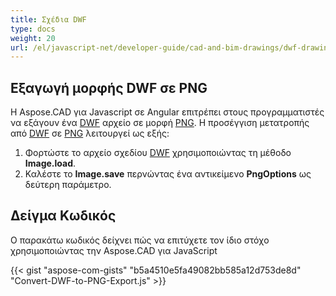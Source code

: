 ```yaml
---
title: Σχέδια DWF
type: docs
weight: 20
url: /el/javascript-net/developer-guide/cad-and-bim-drawings/dwf-drawings/
---
```


## **Εξαγωγή μορφής DWF σε PNG**

Η Aspose.CAD για Javascript σε Angular επιτρέπει στους προγραμματιστές να εξάγουν ένα [DWF](https://docs.fileformat.com/cad/dwf/) αρχείο σε μορφή [PNG](https://docs.fileformat.com/image/png/).
Η προσέγγιση μετατροπής από [DWF](https://docs.fileformat.com/cad/dwf/) σε [PNG](https://docs.fileformat.com/image/png/) λειτουργεί ως εξής:

1. Φορτώστε το αρχείο σχεδίου [DWF](https://docs.fileformat.com/cad/dwf/) χρησιμοποιώντας τη μέθοδο **Image.load**.
1. Καλέστε το **Image.save** περνώντας ένα αντικείμενο **PngOptions** ως δεύτερη παράμετρο.

## Δείγμα Κωδικός

Ο παρακάτω κωδικός δείχνει πώς να επιτύχετε τον ίδιο στόχο χρησιμοποιώντας την Aspose.CAD για JavaScript

{{< gist "aspose-com-gists" "b5a4510e5fa49082bb585a12d753de8d" "Convert-DWF-to-PNG-Export.js" >}}
